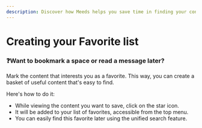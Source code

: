 ```yaml
---
description: Discover how Meeds helps you save time in finding your content
---
```


# Creating your Favorite list

### :question:Want to bookmark a space or read a message later?

Mark the content that interests you as a favorite. This way, you can create a basket of useful content that's easy to find.

Here's how to do it:

* While viewing the content you want to save, click on the star icon.
* It will be added to your list of favorites, accessible from the top menu.
* You can easily find this favorite later using the unified search feature.
